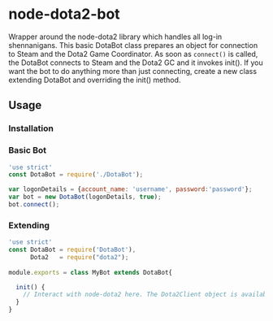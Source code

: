 # node-dota2-bot
Wrapper around the node-dota2 library which handles all log-in shennanigans. This basic DotaBot class prepares an object for connection to Steam and the Dota2 Game Coordinator. As soon as `connect()` is called, the DotaBot connects to Steam and the Dota2 GC and it invokes init(). If you want the bot to do anything more than just connecting, create a new class extending DotaBot and overriding the init() method.

## Usage
### Installation

### Basic Bot
```javascript
'use strict'
const DotaBot = require('./DotaBot');

var logonDetails = {account_name: 'username', password:'password'};
var bot = new DotaBot(logonDetails, true);
bot.connect();

```
### Extending
```javascript
'use strict'
const DotaBot = require('DotaBot'),
      Dota2   = require("dota2");
    
module.exports = class MyBot extends DotaBot{

  init() {
    // Interact with node-dota2 here. The Dota2Client object is available by calling `this.game`
  }
}
```
